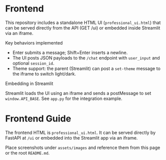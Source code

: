 # Frontend

This repository includes a standalone HTML UI (`professional_ui.html`) that can be served directly from the API (GET /ui) or embedded inside Streamlit via an iframe.

Key behaviors implemented

- Enter submits a message; Shift+Enter inserts a newline.
- The UI posts JSON payloads to the `/chat` endpoint with `user_input` and optional `session_id`.
- Theme support: the parent (Streamlit) can post a `set-theme` message to the iframe to switch light/dark.

Embedding in Streamlit

Streamlit loads the UI using an iframe and sends a postMessage to set `window.API_BASE`. See `app.py` for the integration example.
# Frontend Guide

The frontend HTML is `professional_ui.html`. It can be served directly by FastAPI at `/ui` or embedded into the Streamlit app via an iframe.

Place screenshots under `assets/images` and reference them from this page or the root `README.md`.
